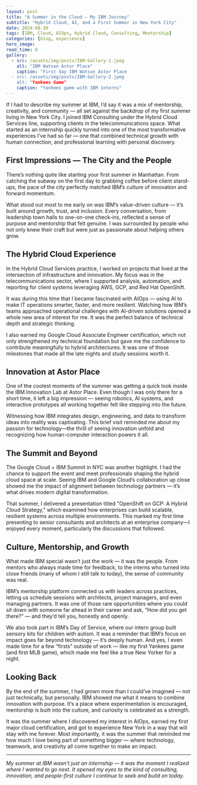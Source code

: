 ```yaml
---
layout: post
title: "A Summer in the Cloud — My IBM Journey"
subtitle: "Hybrid Cloud, AI, and a First Summer in New York City"
date: 2024-08-30
tags: [IBM, Cloud, AIOps, Hybrid Cloud, Consulting, Mentorship]
categories: [blog, experience]
hero_image: 
read_time: 8
gallery:
  - src: /assets/img/posts/IBM-Gallery-1.jpeg
    alt: "IBM Watson Astor Place"
    caption: "First day IBM Watson Astor Place
  - src: /assets/img/posts/IBM-Gallery-2.jpeg
    alt: "Yankees Game"
    caption: "Yankees game with IBM interns"
---
```


If I had to describe my summer at IBM, I’d say it was a mix of mentorship, creativity, and community — all set against the backdrop of my first summer living in New York City. I joined IBM Consulting under the Hybrid Cloud Services line, supporting clients in the telecommunications space. What started as an internship quickly turned into one of the most transformative experiences I’ve had so far — one that combined technical growth with human connection, and professional learning with personal discovery.

## First Impressions — The City and the People

There’s nothing quite like starting your first summer in Manhattan. From catching the subway on the first day to grabbing coffee before client stand-ups, the pace of the city perfectly matched IBM’s culture of innovation and forward momentum.  

What stood out most to me early on was IBM’s value-driven culture — it’s built around growth, trust, and inclusion. Every conversation, from leadership town halls to one-on-one check-ins, reflected a sense of purpose and mentorship that felt genuine. I was surrounded by people who not only knew their craft but were just as passionate about helping others grow.

## The Hybrid Cloud Experience  

In the Hybrid Cloud Services practice, I worked on projects that lived at the intersection of infrastructure and innovation. My focus was in the telecommunications sector, where I supported analysis, automation, and reporting for client systems leveraging AWS, GCP, and Red Hat OpenShift.  

It was during this time that I became fascinated with AIOps — using AI to make IT operations smarter, faster, and more resilient. Watching how IBM’s teams approached operational challenges with AI-driven solutions opened a whole new area of interest for me. It was the perfect balance of technical depth and strategic thinking.

I also earned my Google Cloud Associate Engineer certification, which not only strengthened my technical foundation but gave me the confidence to contribute meaningfully to hybrid architectures. It was one of those milestones that made all the late nights and study sessions worth it.

## Innovation at Astor Place  

One of the coolest moments of the summer was getting a quick look inside the IBM Innovation Lab at Astor Place. Even though I was only there for a short time, it left a big impression — seeing robotics, AI systems, and interactive prototypes all working together felt like stepping into the future.

Witnessing how IBM integrates design, engineering, and data to transform ideas into reality was captivating. This brief visit reminded me about my passion for technology—the thrill of seeing innovation unfold and recognizing how human-computer interaction powers it all.

## The Summit and Beyond  

The Google Cloud + IBM Summit in NYC was another highlight. I had the chance to support the event and meet professionals shaping the hybrid cloud space at scale. Seeing IBM and Google Cloud’s collaboration up close showed me the impact of alignment between technology partners — it’s what drives modern digital transformation.  

That summer, I delivered a presentation titled "OpenShift on GCP: A Hybrid Cloud Strategy," which examined how enterprises can build scalable, resilient systems across multiple environments. This marked my first time presenting to senior consultants and architects at an enterprise company—I enjoyed every moment, particularly the discussions that followed.

## Culture, Mentorship, and Growth  

What made IBM special wasn’t just the work — it was the people. From mentors who always made time for feedback, to the interns who turned into close friends (many of whom I still talk to today), the sense of community was real.  

IBM’s mentorship platform connected us with leaders across practices, letting us schedule sessions with architects, project managers, and even managing partners. It was one of those rare opportunities where you could sit down with someone far ahead in their career and ask, “How did you get there?” — and they’d tell you, honestly and openly.  

We also took part in IBM’s Day of Service, where our intern group built sensory kits for children with autism. It was a reminder that IBM’s focus on impact goes far beyond technology — it’s deeply human. And yes, I even made time for a few “firsts” outside of work — like my first Yankees game (and first MLB game), which made me feel like a true New Yorker for a night.

## Looking Back  

By the end of the summer, I had grown more than I could’ve imagined — not just technically, but personally. IBM showed me what it means to combine innovation with purpose. It’s a place where experimentation is encouraged, mentorship is built into the culture, and curiosity is celebrated as a strength.  

It was the summer where I discovered my interest in AIOps, earned my first major cloud certification, and got to experience New York in a way that will stay with me forever. Most importantly, it was the summer that reminded me how much I love being part of something bigger — where technology, teamwork, and creativity all come together to make an impact.

---

*My summer at IBM wasn’t just an internship — it was the moment I realized where I wanted to go next. It opened my eyes to the kind of consulting, innovation, and people-first culture I continue to seek and build on today.*